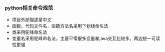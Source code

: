 ### python相关命令规范
* 项目外部描述是中文
* 函数，代码文件名，函数方法名采用下划线命名法
* 类采用驼峰命名法
* 变量名采用驼峰命名法，主要平常很多变量和java交互比较多，两边统一可读性更强